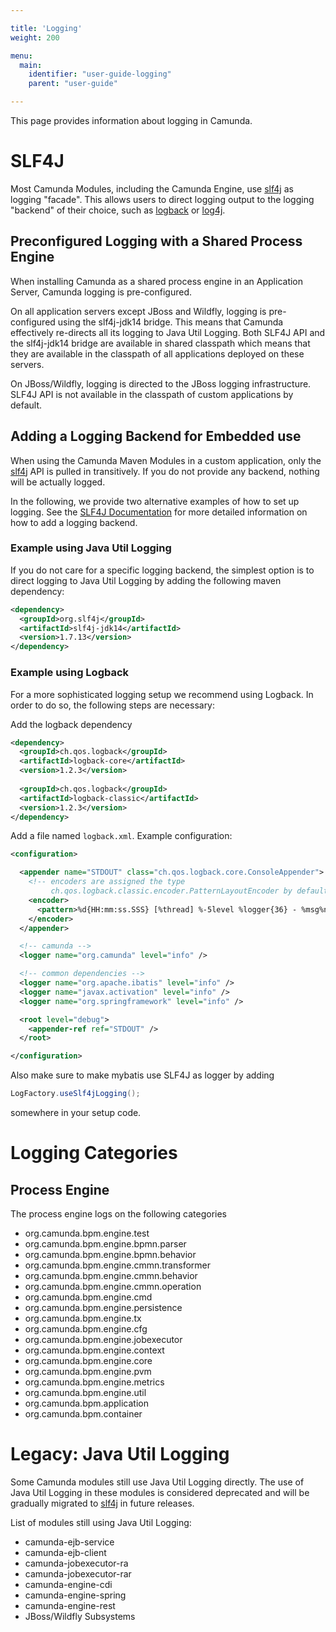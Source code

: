 ```yaml
---

title: 'Logging'
weight: 200

menu:
  main:
    identifier: "user-guide-logging"
    parent: "user-guide"

---
```


This page provides information about logging in Camunda.

# SLF4J

Most Camunda Modules, including the Camunda Engine, use [slf4j] as logging "facade". This allows users to direct logging output to the logging "backend" of their choice, such as [logback] or [log4j].

## Preconfigured Logging with a Shared Process Engine

When installing Camunda as a shared process engine in an Application Server, Camunda logging is pre-configured.

On all application servers except JBoss and Wildfly, logging is pre-configured using the slf4j-jdk14 bridge.
This means that Camunda effectively re-directs all its logging to Java Util Logging.
Both SLF4J API and the slf4j-jdk14 bridge are available in shared classpath which means that they are available in the classpath of all applications deployed on these servers.

On JBoss/Wildfly, logging is directed to the JBoss logging infrastructure. SLF4J API is not available in the classpath of custom applications by default.

## Adding a Logging Backend for Embedded use

When using the Camunda Maven Modules in a custom application, only the [slf4j] API is pulled in transitively.
If you do not provide any backend, nothing will be actually logged.

In the following, we provide two alternative examples of how to set up logging. See the [SLF4J Documentation][slf4j-backends] for more detailed information on how to add a logging backend.

### Example using Java Util Logging

If you do not care for a specific logging backend, the simplest option is to direct logging to Java Util Logging by adding the following
maven dependency:

```xml
<dependency> 
  <groupId>org.slf4j</groupId>
  <artifactId>slf4j-jdk14</artifactId>
  <version>1.7.13</version>
</dependency>
```

### Example using Logback

For a more sophisticated logging setup we recommend using Logback. In order to do so, the following steps are necessary:

Add the logback dependency

```xml
<dependency>
  <groupId>ch.qos.logback</groupId>
  <artifactId>logback-core</artifactId>
  <version>1.2.3</version>
  
  <groupId>ch.qos.logback</groupId>
  <artifactId>logback-classic</artifactId>
  <version>1.2.3</version>
</dependency>
```

Add a file named `logback.xml`. Example configuration:

```xml
<configuration>

  <appender name="STDOUT" class="ch.qos.logback.core.ConsoleAppender">
    <!-- encoders are assigned the type
         ch.qos.logback.classic.encoder.PatternLayoutEncoder by default -->
    <encoder>
      <pattern>%d{HH:mm:ss.SSS} [%thread] %-5level %logger{36} - %msg%n</pattern>
    </encoder>
  </appender>

  <!-- camunda -->
  <logger name="org.camunda" level="info" />

  <!-- common dependencies -->
  <logger name="org.apache.ibatis" level="info" />
  <logger name="javax.activation" level="info" />
  <logger name="org.springframework" level="info" />

  <root level="debug">
    <appender-ref ref="STDOUT" />
  </root>

</configuration>
```

Also make sure to make mybatis use SLF4J as logger by adding

```java
LogFactory.useSlf4jLogging();
```

somewhere in your setup code.

# Logging Categories

## Process Engine

The process engine logs on the following categories

* org.camunda.bpm.engine.test
* org.camunda.bpm.engine.bpmn.parser
* org.camunda.bpm.engine.bpmn.behavior
* org.camunda.bpm.engine.cmmn.transformer
* org.camunda.bpm.engine.cmmn.behavior
* org.camunda.bpm.engine.cmmn.operation
* org.camunda.bpm.engine.cmd
* org.camunda.bpm.engine.persistence
* org.camunda.bpm.engine.tx
* org.camunda.bpm.engine.cfg
* org.camunda.bpm.engine.jobexecutor
* org.camunda.bpm.engine.context
* org.camunda.bpm.engine.core
* org.camunda.bpm.engine.pvm
* org.camunda.bpm.engine.metrics
* org.camunda.bpm.engine.util
* org.camunda.bpm.application
* org.camunda.bpm.container

# Legacy: Java Util Logging

Some Camunda modules still use Java Util Logging directly.
The use of Java Util Logging in these modules is considered deprecated and will be gradually migrated to [slf4j] in future releases.

List of modules still using Java Util Logging:

* camunda-ejb-service
* camunda-ejb-client
* camunda-jobexecutor-ra
* camunda-jobexecutor-rar
* camunda-engine-cdi
* camunda-engine-spring
* camunda-engine-rest
* JBoss/Wildfly Subsystems

[slf4j]: http://www.slf4j.org/
[log4j]: http://logging.apache.org/log4j/
[logback]: http://logback.qos.ch/
[slf4j-backends]: http://www.slf4j.org/manual.html#projectDep

